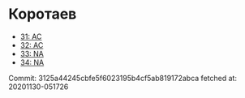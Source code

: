 # Коротаев
- [31: AC](31.md)
- [32: AC](32.md)
- [33: NA](33.md)
- [34: NA](34.md)

Commit: 3125a44245cbfe5f6023195b4cf5ab819172abca
 fetched at: 20201130-051726
